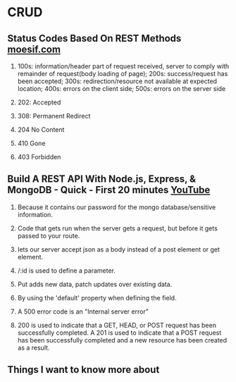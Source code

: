 # CRUD  

## Status Codes Based On REST Methods [moesif.com](https://www.moesif.com/blog/technical/api-design/Which-HTTP-Status-Code-To-Use-For-Every-CRUD-App/)  

1. 100s: information/header part of request received, server to comply with remainder of request(body loading of page); 200s: success/request has been accepted; 300s: redirection/resource not available at expected location; 400s: errors on the client side; 500s: errors on the server side  

2. 202: Accepted  

3. 308: Permanent Redirect  

4. 204 No Content  

5. 410 Gone  

6. 403 Forbidden  

## Build A REST API With Node.js, Express, & MongoDB - Quick - First 20 minutes [YouTube](https://www.youtube.com/channel/UCFbNIlppjAuEX4znoulh0Cw)  

1. Because it contains our password for the mongo database/sensitive information.  

2. Code that gets run when the server gets a request, but before it gets passed to your route.  

3. lets our server accept json as a body instead of a post element or get element.  

4. /:id is used to define a parameter.  

5. Put adds new data, patch updates over existing data.  

6. By using the 'default' property when defining the field.  

7. A 500 error code is an "Internal server error"  

8. 200 is used to indicate that a GET, HEAD, or POST request has been successfully completed. A 201 is used to indicate that a POST request has been successfully completed and a new resource has been created as a result.  

## Things I want to know more about
